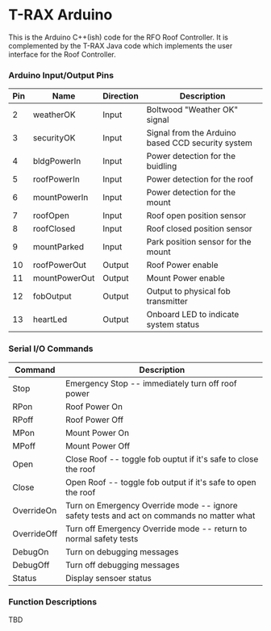 # T-RAX Arduino

This is the Arduino C++(ish) code for the RFO Roof Controller. It is complemented by the T-RAX Java code
which implements the user interface for the Roof Controller.

### Arduino Input/Output Pins

| Pin | Name          | Direction | Description |
|-----|---------------|-----------|-------------|
| 2   | weatherOK     | Input     | Boltwood "Weather OK" signal
| 3   | securityOK    | Input     | Signal from the Arduino based CCD security system
| 4   | bldgPowerIn   | Input     | Power detection for the buidling
| 5   | roofPowerIn   | Input     | Power detection for the roof
| 6   | mountPowerIn  | Input     | Power detection for the mount
| 7   | roofOpen      | Input     | Roof open position sensor
| 8   | roofClosed    | Input     | Roof closed position sensor
| 9   | mountParked   | Input     | Park position sensor for the mount
| 10  | roofPowerOut  | Output    | Roof Power enable
| 11  | mountPowerOut | Output    | Mount Power enable
| 12  | fobOutput     | Output    | Output to physical fob transmitter
| 13  | heartLed      | Output    | Onboard LED to indicate system status

### Serial I/O Commands

| Command     | Description |
|-------------|-------------|
| Stop        | Emergency Stop -- immediately turn off roof power
| RPon        | Roof Power On
| RPoff       | Roof Power Off
| MPon        | Mount Power On
| MPoff       | Mount Power Off
| Open        | Close Roof -- toggle fob ouptut if it's safe to close the roof
| Close       | Open Roof -- toggle fob output if it's safe to open the roof
| OverrideOn  | Turn on Emergency Override mode -- ignore safety tests and act on commands no matter what
| OverrideOff | Turn off Emergency Override mode -- return to normal safety tests
| DebugOn     | Turn on debugging messages
| DebugOff    | Turn off debugging messages
| Status      | Display sensoer status

### Function Descriptions

TBD
